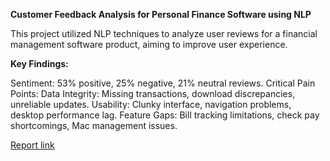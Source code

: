 **Customer Feedback Analysis for Personal Finance Software using NLP**

This project utilized NLP techniques to analyze user reviews for a financial management software product, aiming to improve user experience.

**Key Findings:**

Sentiment: 53% positive, 25% negative, 21% neutral reviews.
Critical Pain Points:
Data Integrity: Missing transactions, download discrepancies, unreliable updates.
Usability: Clunky interface, navigation problems, desktop performance lag.
Feature Gaps: Bill tracking limitations, check pay shortcomings, Mac management issues.

[Report link](https://github.com/Benson-Ogheneochuko/personal-finance-software-user-review-analysis-with-NLP/blob/main/Financial%20management%20product%20NLP%20analysis%20report.pdf)
